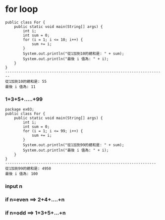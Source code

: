 # for loop
```
public class For {
	public static void main(String[] args) {
		int i;
		int sum = 0;
		for (i = 1; i <= 10; i++) {
		    sum += i;
		}
		System.out.println("從1加到10的總和是: " + sum);
		System.out.println("最後 i 值為: " + i);	
	}
}
------------------------------------------------------------------------
從1加到10的總和是: 55
最後 i 值為: 11
```
### 1+3+5+.....+99
```
package ex03;
public class For {
	public static void main(String[] args) {
		int i;
		int sum = 0;
		for (i = 1; i <= 99; i++) {
		    sum += i;
		}
		System.out.println("從1加到99的總和是: " + sum);
		System.out.println("最後 i 值為: " + i);	
	}
}
--------------------------------------------------------------------
從1加到99的總和是: 4950
最後 i 值為: 100
```
### input n
### if n=even ==> 2+4+....+n
### if n=odd ==> 1+3+5+...+n
```

```

